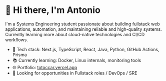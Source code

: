 # 👋 Hi there, I'm Antonio

I'm a Systems Engineering student passionate about building fullstack web applications, automation, and maintaining reliable and high-quality systems.
Currently learning more about cloud-native technologies and CI/CD workflows.

- 🔧 Tech stack: Next.js, TypeScript, React, Java, Python, GitHub Actions, Prisma
- 📚 Currently learning: Docker, Linux internals, monitoring tools
- 🌐 Portfolio: [totoccar.vercel.app](https://totoccar.vercel.app)
- 💼 Looking for opportunities in Fullstack roles / DevOps / SRE

